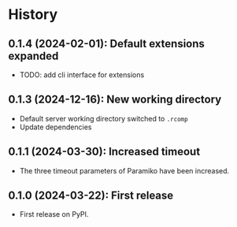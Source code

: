 # History

## 0.1.4 (2024-02-01): Default extensions expanded

* TODO: add cli interface for extensions

## 0.1.3 (2024-12-16): New working directory

- Default server working directory switched to `.rcomp`
- Update dependencies

## 0.1.1 (2024-03-30): Increased timeout

- The three timeout parameters of Paramiko have been increased.


## 0.1.0 (2024-03-22): First release

- First release on PyPI.
